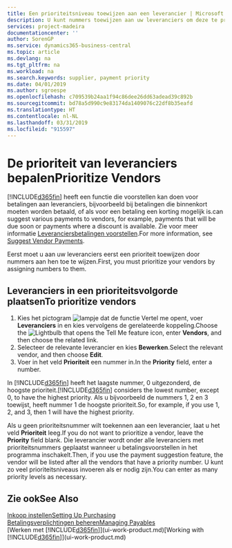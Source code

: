 ```yaml
---
title: Een prioriteitsniveau toewijzen aan een leverancier | Microsoft Docs
description: U kunt nummers toewijzen aan uw leveranciers om deze te prioriteren en betalingsvoorstellen in Business Central te vergemakkelijken.
services: project-madeira
documentationcenter: ''
author: SorenGP
ms.service: dynamics365-business-central
ms.topic: article
ms.devlang: na
ms.tgt_pltfrm: na
ms.workload: na
ms.search.keywords: supplier, payment priority
ms.date: 04/01/2019
ms.author: sgroespe
ms.openlocfilehash: c709539b24aa1f94c86dee26dd63adead39c892b
ms.sourcegitcommit: bd78a5d990c9e83174da1409076c22df8b35eafd
ms.translationtype: HT
ms.contentlocale: nl-NL
ms.lasthandoff: 03/31/2019
ms.locfileid: "915597"
---
```

# <a name="prioritize-vendors"></a><span data-ttu-id="225bf-103">De prioriteit van leveranciers bepalen</span><span class="sxs-lookup"><span data-stu-id="225bf-103">Prioritize Vendors</span></span>
[!INCLUDE[d365fin](includes/d365fin_md.md)] <span data-ttu-id="225bf-104">heeft een functie die voorstellen kan doen voor betalingen aan leveranciers, bijvoorbeeld bij betalingen die binnenkort moeten worden betaald, of als voor een betaling een korting mogelijk is.</span><span class="sxs-lookup"><span data-stu-id="225bf-104">can suggest various payments to vendors, for example, payments that will be due soon or payments where a discount is available.</span></span> <span data-ttu-id="225bf-105">Zie voor meer informatie [Leveranciersbetalingen voorstellen](payables-how-suggest-vendor-payments.md).</span><span class="sxs-lookup"><span data-stu-id="225bf-105">For more information, see [Suggest Vendor Payments](payables-how-suggest-vendor-payments.md).</span></span>

<span data-ttu-id="225bf-106">Eerst moet u aan uw leveranciers eerst een prioriteit toewijzen door nummers aan hen toe te wijzen.</span><span class="sxs-lookup"><span data-stu-id="225bf-106">First, you must prioritize your vendors by assigning numbers to them.</span></span>

## <a name="to-prioritize-vendors"></a><span data-ttu-id="225bf-107">Leveranciers in een prioriteitsvolgorde plaatsen</span><span class="sxs-lookup"><span data-stu-id="225bf-107">To prioritize vendors</span></span>
1. <span data-ttu-id="225bf-108">Kies het pictogram ![lampje dat de functie Vertel me opent](media/ui-search/search_small.png "Vertel me wat u wilt doen"), voer **Leveranciers** in en kies vervolgens de gerelateerde koppeling.</span><span class="sxs-lookup"><span data-stu-id="225bf-108">Choose the ![Lightbulb that opens the Tell Me feature](media/ui-search/search_small.png "Tell me what you want to do") icon, enter **Vendors**, and then choose the related link.</span></span>
2. <span data-ttu-id="225bf-109">Selecteer de relevante leverancier en kies **Bewerken**.</span><span class="sxs-lookup"><span data-stu-id="225bf-109">Select the relevant vendor, and then choose **Edit**.</span></span>
3. <span data-ttu-id="225bf-110">Voer in het veld **Prioriteit** een nummer in.</span><span class="sxs-lookup"><span data-stu-id="225bf-110">In the **Priority** field, enter a number.</span></span>

<span data-ttu-id="225bf-111">In [!INCLUDE[d365fin](includes/d365fin_md.md)] heeft het laagste nummer, 0 uitgezonderd, de hoogste prioriteit.</span><span class="sxs-lookup"><span data-stu-id="225bf-111">[!INCLUDE[d365fin](includes/d365fin_md.md)] considers the lowest number, except 0, to have the highest priority.</span></span> <span data-ttu-id="225bf-112">Als u bijvoorbeeld de nummers 1, 2 en 3 toewijst, heeft nummer 1 de hoogste prioriteit.</span><span class="sxs-lookup"><span data-stu-id="225bf-112">So, for example, if you use 1, 2, and 3, then 1 will have the highest priority.</span></span>

<span data-ttu-id="225bf-113">Als u geen prioriteitsnummer wilt toekennen aan een leverancier, laat u het veld **Prioriteit** leeg.</span><span class="sxs-lookup"><span data-stu-id="225bf-113">If you do not want to prioritize a vendor, leave the **Priority** field blank.</span></span> <span data-ttu-id="225bf-114">Die leverancier wordt onder alle leveranciers met prioriteitsnummers geplaatst wanneer u betalingsvoorstellen in het programma inschakelt.</span><span class="sxs-lookup"><span data-stu-id="225bf-114">Then, if you use the payment suggestion feature, the vendor will be listed after all the vendors that have a priority number.</span></span> <span data-ttu-id="225bf-115">U kunt zo veel prioriteitsniveaus invoeren als er nodig zijn.</span><span class="sxs-lookup"><span data-stu-id="225bf-115">You can enter as many priority levels as necessary.</span></span>

## <a name="see-also"></a><span data-ttu-id="225bf-116">Zie ook</span><span class="sxs-lookup"><span data-stu-id="225bf-116">See Also</span></span>
[<span data-ttu-id="225bf-117">Inkoop instellen</span><span class="sxs-lookup"><span data-stu-id="225bf-117">Setting Up Purchasing</span></span>](purchasing-setup-purchasing.md)  
[<span data-ttu-id="225bf-118">Betalingsverplichtingen beheren</span><span class="sxs-lookup"><span data-stu-id="225bf-118">Managing Payables</span></span>](payables-manage-payables.md)  
<span data-ttu-id="225bf-119">[Werken met [!INCLUDE[d365fin](includes/d365fin_md.md)]](ui-work-product.md)</span><span class="sxs-lookup"><span data-stu-id="225bf-119">[Working with [!INCLUDE[d365fin](includes/d365fin_md.md)]](ui-work-product.md)</span></span>
